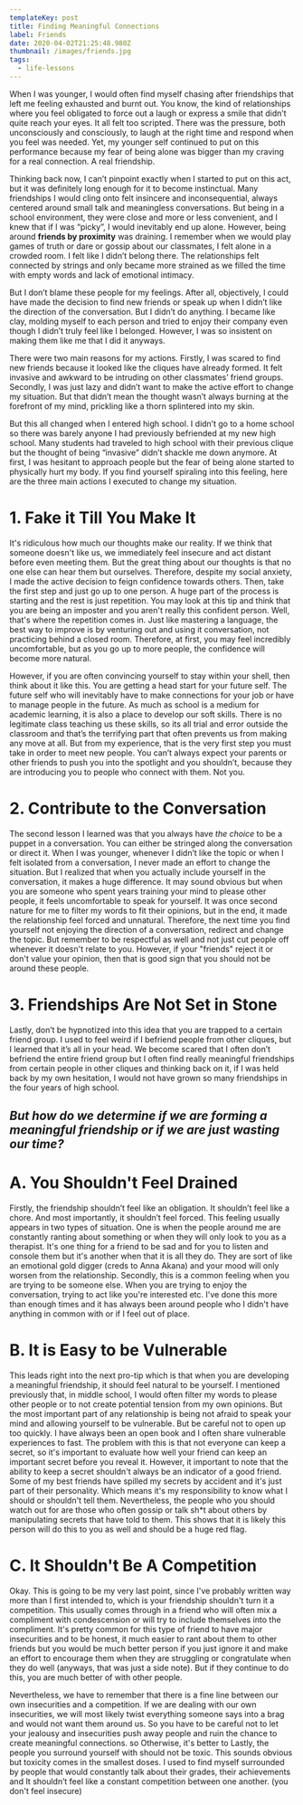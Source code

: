 ```yaml
---
templateKey: post
title: Finding Meaningful Connections
label: Friends
date: 2020-04-02T21:25:48.980Z
thumbnail: /images/friends.jpg
tags:
  - life-lessons
---
```

When I was younger, I would often find myself chasing after friendships that left me feeling exhausted and burnt out. You know, the kind of relationships where you feel obligated to force out a laugh or express a smile that didn’t quite reach your eyes. It all felt too scripted. There was the pressure, both unconsciously and consciously, to laugh at the right time and respond when you feel was needed. Yet, my younger self continued to put on this performance because my fear of being alone was bigger than my craving for a real connection. A real friendship. 

Thinking back now, I can’t pinpoint exactly when I started to put on this act, but it was definitely long enough for it to become instinctual. Many friendships I would cling onto felt insincere and inconsequential, always centered around small talk and meaningless conversations. But being in a school environment, they were close and more or less convenient, and I knew that if I was “picky”, I would inevitably end up alone. However, being around **friends by proximity** was draining. I remember when we would play games of truth or dare or gossip about our classmates, I felt alone in a crowded room. I felt like I didn’t belong there. The relationships felt connected by strings and only became more strained as we filled the time with empty words and lack of emotional intimacy. 

But I don’t blame these people for my feelings. After all, objectively, I could have made the decision to find new friends or speak up when I didn’t like the direction of the conversation. But I didn’t do anything. I became like clay, molding myself to each person and tried to enjoy their company even though I didn’t truly feel like I belonged. However, I was so insistent on making them like me that I did it anyways. 

There were two main reasons for my actions. Firstly, I was scared to find new friends because it looked like the cliques have already formed. It felt invasive and awkward to be intruding on other classmates’ friend groups. Secondly, I was just lazy and didn’t want to make the active effort to change my situation. But that didn’t mean the thought wasn’t always burning at the forefront of my mind, prickling like a thorn splintered into my skin. 

But this all changed when I entered high school. I didn’t go to a home school so there was barely anyone I had previously befriended at my new high school. Many students had traveled to high school with their previous clique but the thought of being “invasive” didn’t shackle me down anymore. At first, I was hesitant to approach people but the fear of being alone started to physically hurt my body. If you find yourself spiraling into this feeling, here are the three main actions I executed to change my situation. 

# 1. Fake it Till You Make It

It's ridiculous how much our thoughts make our reality. If we think that someone doesn't like us, we immediately feel insecure and act distant before even meeting them. But the great thing about our thoughts is that no one else can hear them but ourselves. Therefore, despite my social anxiety, I made the active decision to feign confidence towards others. Then, take the first step and just go up to one person. A huge part of the process is starting and the rest is just repetition. You may look at this tip and think that you are being an imposter and you aren't really this confident person. Well, that's where the repetition comes in. Just like mastering a language, the best way to improve is by venturing out and using it conversation, not practicing behind a closed room. Therefore, at first, you may feel incredibly uncomfortable, but as you go up to more people, the confidence will become more natural. 

However, if you are often convincing yourself to stay within your shell, then think about it like this. You are getting a head start for your future self. The future self who will inevitably have to make connections for your job or have to manage people in the future. As much as school is a medium for academic learning, it is also a place to develop our soft skills. There is no legitimate class teaching us these skills, so its all trial and error outside the classroom and that’s the terrifying part that often prevents us from making any move at all. But from my experience, that is the very first step you must take in order to meet new people. You can’t always expect your parents or other friends to push you into the spotlight and you shouldn’t, because they are introducing you to people who connect with them. Not you. 

# 2. Contribute to the Conversation

The second lesson I learned was that you always have _the choice_ to be a puppet in a conversation. You can either be stringed along the conversation or direct it. When I was younger, whenever I didn’t like the topic or when I felt isolated from a conversation, I never made an effort to change the situation. But I realized that when you actually include yourself in the conversation, it makes a huge difference. It may sound obvious but when you are someone who spent years training your mind to please other people, it feels uncomfortable to speak for yourself. It was once second nature for me to filter my words to fit their opinions, but in the end, it made the relationship feel forced and unnatural. Therefore, the next time you find yourself not enjoying the direction of a conversation, redirect and change the topic. But remember to be respectful as well and not just cut people off whenever it doesn't relate to you. However, if your "friends" reject it or don't value your opinion, then that is good sign that you should not be around these people. 

# 3. Friendships Are Not Set in Stone

Lastly, don’t be hypnotized into this idea that you are trapped to a certain friend group. I used to feel weird if I befriend people from other cliques, but I learned that it’s all in your head. We become scared that I often don’t befriend the entire friend group but I often find really meaningful friendships from certain people in other cliques and thinking back on it, if I was held back by my own hesitation, I would not have grown so many friendships in the four years of high school. 

## **_But how do we determine if we are forming a meaningful friendship or if we are just wasting our time?_**

# A. You Shouldn't Feel Drained

Firstly, the friendship shouldn’t feel like an obligation. It shouldn’t feel like a chore. And most importantly, it shouldn’t feel forced. This feeling usually appears in two types of situation. One is when the people around me are constantly ranting about something or when they will only look to you as a therapist. It's one thing for a friend to be sad and for you to listen and console them but it's another when that it is all they do. They are sort of like an emotional gold digger (creds to Anna Akana) and your mood will only worsen from the relationship. Secondly, this is a common feeling when you are trying to be someone else. When you are trying to enjoy the conversation, trying to act like you're interested etc. I've done this more than enough times and it has always been around people who I didn't have anything in common with or if I feel out of place. 

# B. It is Easy to be Vulnerable 

This leads right into the next pro-tip which is that when you are developing a meaningful friendship, it should feel natural to be yourself. I mentioned previously that, in middle school, I would often filter my words to please other people or to not create potential tension from my own opinions. But the most important part of any relationship is being not afraid to speak your mind and allowing yourself to be vulnerable. But be careful not to open up too quickly. I have always been an open book and I often share vulnerable experiences to fast. The problem with this is that not everyone can keep a secret, so it's important to evaluate how well your friend can keep an important secret before you reveal it. However, it important to note that the ability to keep a secret shouldn't always be an indicator of a good friend. Some of my best friends have spilled my secrets by accident and it's just part of their personality. Which means it's my responsibility to know what I should or shouldn't tell them. Nevertheless, the people who you should watch out for are those who often gossip or talk sh*t about others by manipulating secrets that have told to them. This shows that it is likely this person will do this to you as well and should be a huge red flag. 

# C. It Shouldn't Be A Competition

Okay. This is going to be my very last point, since I've probably written way more than I first intended to, which is your friendship shouldn't turn it a competition. This usually comes through in a friend who will often mix a compliment with condescension or will try to include themselves into the compliment. It's pretty common for this type of friend to have major insecurities and to be honest, it much easier to rant about them to other friends but you would be much better person if you just ignore it and make an effort to encourage them when they are struggling or congratulate when they do well (anyways, that was just a side note). But if they continue to do this, you are much better of with other people.

Nevertheless, we have to remember that there is a fine line between our own insecurities and a competition. If we are dealing with our own insecurities, we will most likely twist everything someone says into a brag and would not want them around us. So you have to be careful not to let your jealousy and insecurities push away people and ruin the chance to create meaningful connections.     so  Otherwise, it's better to Lastly, the people you surround yourself with should not be toxic. This sounds obvious but toxicity comes in the smallest doses. I used to find myself surrounded by people that would constantly talk about their grades, their achievements and It shouldn’t feel like a constant competition between one another. (you don't feel insecure)
